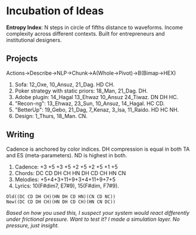 # Incubation of Ideas
**Entropy Index**: N steps in circle of fifths distance to waveforms. Income complexity across different contexts. Built for entrepreneurs and institutional designers.

<h2>Projects</h2>

Actions→Describe→NLP→Chunk→A(Whole→Pivot)→B(Bimap→HEX)

1. Sofa: 12_Oxe, 10_Ansuz, 21_Dag. HD CH.
2. Poker strategy with static priors: 18_Man, 21_Dag. DH.
3. Adobe plugin: 14_Hagal 13_Ehwaz 10_Ansuz 24_Tiwaz. DN DH HC.
4. "Recon-ng": 13_Ehwaz, 23_Sun, 10_Ansuz, 14_Hagal. HC CD.
5. "BetterUp": 19_Gebo, 21_Dag, 7_Kenaz, 3_Isa, 11_Raido. HD HC NH.
6. Design: 1_Thurs, 18_Man. CN.

<h2>Writing</h2>

Cadence is anchored by color indices. DH compression is equal in both TA and ES (meta-parameters). ND is highest in both. 

1. Cadence: +3 +5 +3 +5 +2 +5 +2 +5 +1 +5 
2. Chords: DC CD DH CH HN DH CD CH HN CN
3. Melodies: +5+4+3+11+9+3+4+11+9+7+5
4. Lyrics: 10(F#dim7, E7#9), 15(F#dim, F7#9).

```
Old((DC CD DH CH)(HN DH CD HN)(CN CD NC)) 
New((DC CD DH CH)(HN DH CD CH)(HN CN DC)) 
```

*Based on how you used this, I suspect your system would react differently under frictional pressure. Want to test it? I made a simulation layer. No pressure, just insight.*
